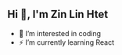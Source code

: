 ##                           Hi 👋, I'm Zin Lin Htet

- 🔭 I’m interested in coding
- ⚡ I’m currently learning React

